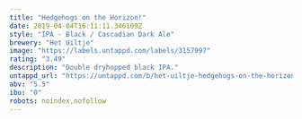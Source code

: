 ```yaml
---
title: "Hedgehogs on the Horizon!"
date: 2019-04-04T16:11:11.346109Z
style: "IPA - Black / Cascadian Dark Ale"
brewery: "Het Uiltje"
image: "https://labels.untappd.com/labels/3157997"
rating: "3.49"
description: "Double dryhopped black IPA."
untappd_url: "https://untappd.com/b/het-uiltje-hedgehogs-on-the-horizon/3157997"
abv: "5.5"
ibu: "0"
robots: noindex,nofollow
---
```

